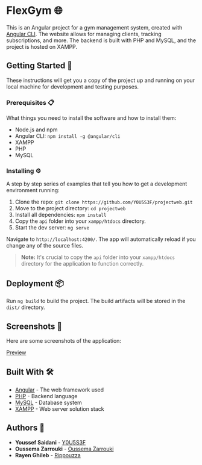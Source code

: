 # FlexGym 🌐

This is an Angular project for a gym management system, created with [Angular CLI](https://github.com/angular/angular-cli). The website allows for managing clients, tracking subscriptions, and more. The backend is built with PHP and MySQL, and the project is hosted on XAMPP.

## Getting Started 🚀

These instructions will get you a copy of the project up and running on your local machine for development and testing purposes.

### Prerequisites 📋

What things you need to install the software and how to install them:

- Node.js and npm
- Angular CLI: `npm install -g @angular/cli`
- XAMPP
- PHP
- MySQL

### Installing ⚙️

A step by step series of examples that tell you how to get a development environment running:

1. Clone the repo: `git clone https://github.com/Y0U5S3F/projectweb.git`
2. Move to the project directory: `cd projectweb`
3. Install all dependencies: `npm install`
4. Copy the `api` folder into your `xampp/htdocs` directory.
5. Start the dev server: `ng serve`

Navigate to `http://localhost:4200/`. The app will automatically reload if you change any of the source files.

> **Note:** It's crucial to copy the `api` folder into your `xampp/htdocs` directory for the application to function correctly.

## Deployment 📦

Run `ng build` to build the project. The build artifacts will be stored in the `dist/` directory.

## Screenshots 📸

Here are some screenshots of the application:

[Preview](https://www.behance.net/gallery/200141997/Flex-Gym-Website/modules/1134448903)

## Built With 🛠️

- [Angular](https://angular.io/) - The web framework used
- [PHP](https://www.php.net/) - Backend language
- [MySQL](https://www.mysql.com/) - Database system
- [XAMPP](https://www.apachefriends.org/index.html) - Web server solution stack

## Authors 👥
- **Youssef Saidani** - [Y0U5S3F](https://github.com/Y0U5S3F)
- **Oussema Zarrouki** - [Oussema Zarrouki](https://github.com/oussemazarrouki)
- **Rayen Ghileb** - [Rippouzza](https://github.com/Rippouzza)
